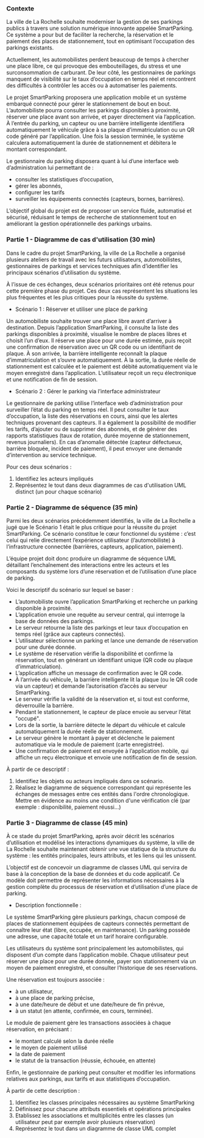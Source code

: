 ### Contexte 

La ville de La Rochelle souhaite moderniser la gestion de ses parkings publics à travers une solution numérique innovante appelée SmartParking.
Ce système a pour but de faciliter la recherche, la réservation et le paiement des places de stationnement, tout en optimisant l’occupation des parkings existants.

Actuellement, les automobilistes perdent beaucoup de temps à chercher une place libre, ce qui provoque des embouteillages, du stress et une surconsommation de carburant.
De leur côté, les gestionnaires de parkings manquent de visibilité sur le taux d’occupation en temps réel et rencontrent des difficultés à contrôler les accès ou à automatiser les paiements.

Le projet SmartParking proposera une application mobile et un système embarqué connecté pour gérer le stationnement de bout en bout.
L’automobiliste pourra consulter les parkings disponibles à proximité, réserver une place avant son arrivée, et payer directement via l’application.
À l’entrée du parking, un capteur ou une barrière intelligente identifiera automatiquement le véhicule grâce à sa plaque d’immatriculation ou un QR code généré par l’application.
Une fois la session terminée, le système calculera automatiquement la durée de stationnement et débitera le montant correspondant.

Le gestionnaire du parking disposera quant à lui d’une interface web d’administration lui permettant de :

- consulter les statistiques d’occupation,
- gérer les abonnés,
- configurer les tarifs
- surveiller les équipements connectés (capteurs, bornes, barrières).

L’objectif global du projet est de proposer un service fluide, automatisé et sécurisé, réduisant le temps de recherche de stationnement tout en améliorant la gestion opérationnelle des parkings urbains.


### Partie 1 - Diagramme de cas d'utilisation (30 min)

Dans le cadre du projet SmartParking, la ville de La Rochelle a organisé plusieurs ateliers de travail avec les futurs utilisateurs, automobilistes, gestionnaires de parkings et services techniques afin d’identifier les principaux scénarios d’utilisation du système.

À l’issue de ces échanges, deux scénarios prioritaires ont été retenus pour cette première phase du projet.
Ces deux cas représentent les situations les plus fréquentes et les plus critiques pour la réussite du système.

- Scénario 1 : Réserver et utiliser une place de parking

Un automobiliste souhaite trouver une place libre avant d’arriver à destination.
Depuis l’application SmartParking, il consulte la liste des parkings disponibles à proximité, visualise le nombre de places libres et choisit l’un d’eux.
Il réserve une place pour une durée estimée, puis reçoit une confirmation de réservation avec un QR code ou un identifiant de plaque.
À son arrivée, la barrière intelligente reconnaît la plaque d’immatriculation et s’ouvre automatiquement.
À la sortie, la durée réelle de stationnement est calculée et le paiement est débité automatiquement via le moyen enregistré dans l’application.
L’utilisateur reçoit un reçu électronique et une notification de fin de session.

- Scénario 2 : Gérer le parking via l’interface administrateur

Le gestionnaire de parking utilise l’interface web d’administration pour surveiller l’état du parking en temps réel.
Il peut consulter le taux d’occupation, la liste des réservations en cours, ainsi que les alertes techniques provenant des capteurs.
Il a également la possibilité de modifier les tarifs, d’ajouter ou de supprimer des abonnés, et de générer des rapports statistiques (taux de rotation, durée moyenne de stationnement, revenus journaliers).
En cas d’anomalie détectée (capteur défectueux, barrière bloquée, incident de paiement), il peut envoyer une demande d’intervention au service technique.

Pour ces deux scénarios : 

1. Identifiez les acteurs impliqués
2. Représentez le tout dans deux diagrammes de cas d'utilisation UML distinct (un pour chaque scénario)

### Partie 2 - Diagramme de séquence (35 min)

Parmi les deux scénarios précédemment identifiés, la ville de La Rochelle a jugé que le Scénario 1 était le plus critique pour la réussite du projet SmartParking.
Ce scénario constitue le cœur fonctionnel du système : c’est celui qui relie directement l’expérience utilisateur (l’automobiliste) à l’infrastructure connectée (barrières, capteurs, application, paiement).

L’équipe projet doit donc produire un diagramme de séquence UML détaillant l’enchaînement des interactions entre les acteurs et les composants du système lors d’une réservation et de l’utilisation d’une place de parking.

Voici le descriptif du scénario sur lequel se baser :

- L’automobiliste ouvre l’application SmartParking et recherche un parking disponible à proximité.
- L’application envoie une requête au serveur central, qui interroge la base de données des parkings.
- Le serveur retourne la liste des parkings et leur taux d’occupation en temps réel (grâce aux capteurs connectés).
- L’utilisateur sélectionne un parking et lance une demande de réservation pour une durée donnée.
- Le système de réservation vérifie la disponibilité et confirme la réservation, tout en générant un identifiant unique (QR code ou plaque d’immatriculation).
- L’application affiche un message de confirmation avec le QR code.
- À l’arrivée du véhicule, la barrière intelligente lit la plaque (ou le QR code via un capteur) et demande l’autorisation d’accès au serveur SmartParking.
- Le serveur vérifie la validité de la réservation et, si tout est conforme, déverrouille la barrière.
- Pendant le stationnement, le capteur de place envoie au serveur l’état "occupé".
- Lors de la sortie, la barrière détecte le départ du véhicule et calcule automatiquement la durée réelle de stationnement.
- Le serveur génère le montant à payer et déclenche le paiement automatique via le module de paiement (carte enregistrée).
- Une confirmation de paiement est envoyée à l’application mobile, qui affiche un reçu électronique et envoie une notification de fin de session.

À partir de ce descriptif : 

1. Identifiez les objets ou acteurs impliqués dans ce scénario.
2. Réalisez le diagramme de séquence correspondant qui représente les échanges de messages entre ces entités dans l'ordre chronologique. Mettre en évidence au moins une condition d'une vérification clé (par exemple : disponibilité, paiement réussi...)


### Partie 3  - Diagramme de classe (45 min)

À ce stade du projet SmartParking, après avoir décrit les scénarios d’utilisation et modélisé les interactions dynamiques du système,
la ville de La Rochelle souhaite maintenant obtenir une vue statique de la structure du système : les entités principales, leurs attributs, et les liens qui les unissent.

L’objectif est de concevoir un diagramme de classes UML qui servira de base à la conception de la base de données et du code applicatif.
Ce modèle doit permettre de représenter les informations nécessaires à la gestion complète du processus de réservation et d’utilisation d’une place de parking.

- Description fonctionnelle :

Le système SmartParking gère plusieurs parkings, chacun composé de places de stationnement équipées de capteurs connectés permettant de connaître leur état (libre, occupée, en maintenance).
Un parking possède une adresse, une capacité totale et un tarif horaire configurable.

Les utilisateurs du système sont principalement les automobilistes, qui disposent d’un compte dans l’application mobile.
Chaque utilisateur peut réserver une place pour une durée donnée, payer son stationnement via un moyen de paiement enregistré, et consulter l’historique de ses réservations.

Une réservation est toujours associée :

- à un utilisateur,
- à une place de parking précise,
- à une date/heure de début et une date/heure de fin prévue,
- à un statut (en attente, confirmée, en cours, terminée).

Le module de paiement gère les transactions associées à chaque réservation, en précisant :

- le montant calculé selon la durée réelle
- le moyen de paiement utilisé
- la date de paiement
- le statut de la transaction (réussie, échouée, en attente)

Enfin, le gestionnaire de parking peut consulter et modifier les informations relatives aux parkings, aux tarifs et aux statistiques d’occupation.

À partir de cette description : 

1. Identifiez les classes principales nécessaires au système SmartParking
2. Définissez pour chacune attributs essentiels et opérations principales
3. Etablissez les associations et multiplicités entre les classes (un utilisateur peut par exemple avoir plusieurs réservation)
4. Représentez le tout dans un diagramme de classe UML complet